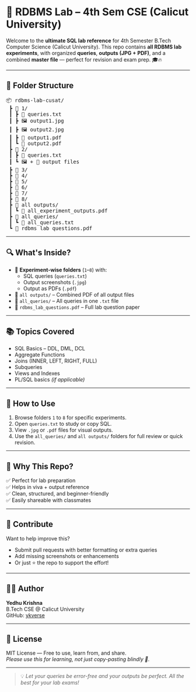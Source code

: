 # 💽 RDBMS Lab – 4th Sem CSE (Calicut University)

Welcome to the **ultimate SQL lab reference** for 4th Semester B.Tech Computer Science (Calicut University). This repo contains **all RDBMS lab experiments**, with organized **queries**, **outputs (JPG + PDF)**, and a combined **master file** — perfect for revision and exam prep. 🎓🔥

---

## 📁 Folder Structure

<pre>
📦 rdbms-lab-cusat/
 ┣ 📂 1/
 ┃ ┣ 📜 queries.txt
 ┃ ┣ 🖼️ output1.jpg
 ┃ ┣ 🖼️ output2.jpg
 ┃ ┣ 📄 output1.pdf
 ┃ ┗ 📄 output2.pdf
 ┣ 📂 2/
 ┃ ┣ 📜 queries.txt
 ┃ ┗ 🖼️ + 📄 output files
 ┣ 📂 3/
 ┣ 📂 4/
 ┣ 📂 5/
 ┣ 📂 6/
 ┣ 📂 7/
 ┣ 📂 8/
 ┣ 📂 all outputs/
 ┃ ┗ 📄 all_experiment_outputs.pdf
 ┣ 📂 all_queries/
 ┃ ┗ 📜 all_queries.txt
 ┗ 📄 rdbms_lab_questions.pdf
</pre>

---

## 🔍 What's Inside?

- 📌 **Experiment-wise folders** (`1`–`8`) with:
  - SQL queries (`queries.txt`)
  - Output screenshots (`.jpg`)
  - Output as PDFs (`.pdf`)
- 📁 `all outputs/` – Combined PDF of all output files
- 📁 `all_queries/` – All queries in one `.txt` file
- 📄 `rdbms_lab_questions.pdf` – Full lab question paper

---

## 📚 Topics Covered

- SQL Basics – DDL, DML, DCL
- Aggregate Functions
- Joins (INNER, LEFT, RIGHT, FULL)
- Subqueries
- Views and Indexes
- PL/SQL basics *(if applicable)*

---

## 🧠 How to Use

1. Browse folders `1` to `8` for specific experiments.
2. Open `queries.txt` to study or copy SQL.
3. View `.jpg` or `.pdf` files for visual outputs.
4. Use the `all_queries/` and `all outputs/` folders for full review or quick revision.

---

## 🚀 Why This Repo?

✅ Perfect for lab preparation  
✅ Helps in viva + output reference  
✅ Clean, structured, and beginner-friendly  
✅ Easily shareable with classmates  

---

## 🤝 Contribute

Want to help improve this?  
- Submit pull requests with better formatting or extra queries  
- Add missing screenshots or enhancements  
- Or just ⭐ the repo to support the effort!

---

## 🧑‍💻 Author

**Yedhu Krishna**  
B.Tech CSE @ Calicut University  
GitHub: [ykverse](https://github.com/ykverse)

---

## 📜 License

MIT License — Free to use, learn from, and share.  
*Please use this for learning, not just copy-pasting blindly 🙏.*

---

> 💡 *Let your queries be error-free and your outputs be perfect. All the best for your lab exams!*
